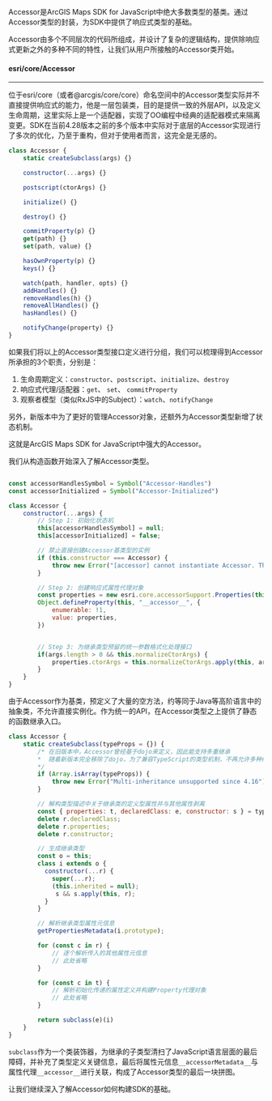 Accessor是ArcGIS Maps SDK for JavaScript中绝大多数类型的基类。通过Accessor类型的封装，为SDK中提供了响应式类型的基础。

Accessor由多个不同层次的代码所组成，并设计了复杂的逻辑结构，提供除响应式更新之外的多种不同的特性，让我们从用户所接触的Accessor类开始。

#### esri/core/Accessor
---
位于esri/core（或者@arcgis/core/core）命名空间中的Accessor类型实际并不直接提供响应式的能力，他是一层包装类，目的是提供一致的外层API，以及定义生命周期，这里实际上是一个适配器，实现了OO编程中经典的适配器模式来隔离变更。SDK在当前4.28版本之前的多个版本中实际对于底层的Accessor实现进行了多次的优化，乃至于重构，但对于使用者而言，这完全是无感的。

```JavaScript
class Accessor {
	static createSubclass(args) {}

	constructor(...args) {}

	postscript(ctorArgs) {}

	initialize() {}

	destroy() {}

	commitProperty(p) {}
	get(path) {}
	set(path, value) {}

	hasOwnProperty(p) {}
	keys() {}

	watch(path, handler, opts) {}
	addHandles() {}
	removeHandles(h) {}
	removeAllHandles() {}
	hasHandles() {}

	notifyChange(property) {}
}
```

如果我们将以上的Accessor类型接口定义进行分组，我们可以梳理得到Accessor所承担的3个职责，分别是：
1. 生命周期定义：`constructor`、`postscript`、`initialize`、`destroy`
2. 响应式代理/适配器：`get`、 `set`、 `commitProperty`
3. 观察者模型（类似RxJS中的Subject）：`watch`、`notifyChange`

另外，新版本中为了更好的管理Accessor对象，还额外为Accessor类型新增了状态机制。

这就是ArcGIS Maps SDK for JavaScript中强大的Accessor。

我们从构造函数开始深入了解Accessor类型。

```JavaScript

const accessorHandlesSymbol = Symbol("Accessor-Handles")
const accessorInitialized = Symbol("Accessor-Initialized")

class Accessor {
	constructor(...args) {
		// Step 1: 初始化状态机
		this[accessorHandlesSymbol] = null;
		this[accessorInitialized] = false;

		// 禁止直接创建Accessor基类型的实例
		if (this.constructor === Accessor) {
			throw new Error("[accessor] cannot instantiate Accessor. This can be fixed by creating a subclass of Accessor");
		}

		// Step 2: 创建响应式属性代理对象
		const properties = new esri.core.accessorSupport.Properties(this);
		Object.defineProperty(this, "__accessor__", { 
			enumerable: !1, 
			value: properties,
		})


		// Step 3: 为继承类型预留的统一参数格式化处理接口
		if(args.length > 0 && this.normalizeCtorArgs) {
			properties.ctorArgs = this.normalizeCtorArgs.apply(this, args);
		}
	}
}
```

由于Accessor作为基类，预定义了大量的空方法，约等同于Java等高阶语言中的抽象类，不允许直接实例化。作为统一的API，在Accessor类型之上提供了静态的函数继承入口。

```JavaScript
class Accessor {
	static createSubclass(typeProps = {}) {
		/* 在旧版本中，Accessor曾经基于dojo来定义，因此能支持多重继承
		*  随着新版本完全移除了dojo，为了兼容TypeScript的类型机制，不再允许多种继承
		*/
		if (Array.isArray(typeProps)) {
			throw new Error("Multi-inheritance unsupported since 4.16");
		}

		// 解构类型描述中关于继承类的定义型属性并与其他属性剥离
		const { properties: t, declaredClass: e, constructor: s } = typeProps;
		delete r.declaredClass;
		delete r.properties;
		delete r.constructor;

		// 生成继承类型
		const o = this;
		class i extends o {  
		  constructor(...r) {  
			super(...r);
			(this.inherited = null);
			 s && s.apply(this, r);  
		  }  
		}

		// 解析继承类型属性元信息
		getPropertiesMetadata(i.prototype);

		for (const c in r) {
			// 逐个解析传入的其他属性元信息
			// 此处省略
		}

		for (const c in t) {
			// 解析初始化传递的属性定义并构建Property代理对象
			// 此处省略
		}

		return subclass(e)(i)
	}
}
```

`subclass`作为一个类装饰器，为继承的子类型清扫了JavaScript语言层面的最后障碍，并补充了类型定义关键信息，最后将属性元信息`__accessorMetadata__`与属性代理`__accessor__`进行关联，构成了Accessor类型的最后一块拼图。

让我们继续深入了解Accessor如何构建SDK的基础。

